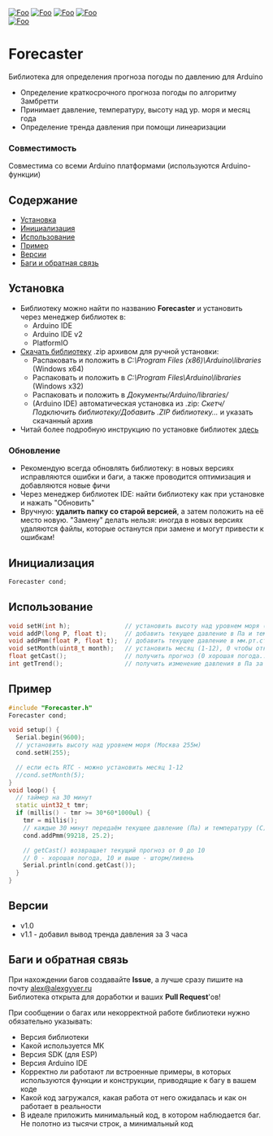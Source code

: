 [![Foo](https://img.shields.io/badge/Version-1.1-brightgreen.svg?style=flat-square)](#versions)
[![Foo](https://img.shields.io/badge/Website-AlexGyver.ru-blue.svg?style=flat-square)](https://alexgyver.ru/)
[![Foo](https://img.shields.io/badge/%E2%82%BD$%E2%82%AC%20%D0%9D%D0%B0%20%D0%BF%D0%B8%D0%B2%D0%BE-%D1%81%20%D1%80%D1%8B%D0%B1%D0%BA%D0%BE%D0%B9-orange.svg?style=flat-square)](https://alexgyver.ru/support_alex/)
[![Foo](https://img.shields.io/badge/README-ENGLISH-blueviolet.svg?style=flat-square)](https://github-com.translate.goog/GyverLibs/Forecaster?_x_tr_sl=ru&_x_tr_tl=en)  
[![Foo](https://img.shields.io/badge/ПОДПИСАТЬСЯ-НА%20ОБНОВЛЕНИЯ-brightgreen.svg?style=social&logo=telegram&color=blue)](https://t.me/GyverLibs)


# Forecaster
Библиотека для определения прогноза погоды по давлению для Arduino
- Определение краткосрочного прогноза погоды по алгоритму Замбретти
- Принимает давление, температуру, высоту над ур. моря и месяц года
- Определение тренда давления при помощи линеаризации

### Совместимость
Совместима со всеми Arduino платформами (используются Arduino-функции)

## Содержание
- [Установка](#install)
- [Инициализация](#init)
- [Использование](#usage)
- [Пример](#example)
- [Версии](#versions)
- [Баги и обратная связь](#feedback)

<a id="install"></a>
## Установка
- Библиотеку можно найти по названию **Forecaster** и установить через менеджер библиотек в:
    - Arduino IDE
    - Arduino IDE v2
    - PlatformIO
- [Скачать библиотеку](https://github.com/GyverLibs/Forecaster/archive/refs/heads/main.zip) .zip архивом для ручной установки:
    - Распаковать и положить в *C:\Program Files (x86)\Arduino\libraries* (Windows x64)
    - Распаковать и положить в *C:\Program Files\Arduino\libraries* (Windows x32)
    - Распаковать и положить в *Документы/Arduino/libraries/*
    - (Arduino IDE) автоматическая установка из .zip: *Скетч/Подключить библиотеку/Добавить .ZIP библиотеку…* и указать скачанный архив
- Читай более подробную инструкцию по установке библиотек [здесь](https://alexgyver.ru/arduino-first/#%D0%A3%D1%81%D1%82%D0%B0%D0%BD%D0%BE%D0%B2%D0%BA%D0%B0_%D0%B1%D0%B8%D0%B1%D0%BB%D0%B8%D0%BE%D1%82%D0%B5%D0%BA)
### Обновление
- Рекомендую всегда обновлять библиотеку: в новых версиях исправляются ошибки и баги, а также проводится оптимизация и добавляются новые фичи
- Через менеджер библиотек IDE: найти библиотеку как при установке и нажать "Обновить"
- Вручную: **удалить папку со старой версией**, а затем положить на её место новую. "Замену" делать нельзя: иногда в новых версиях удаляются файлы, которые останутся при замене и могут привести к ошибкам!


<a id="init"></a>
## Инициализация
```cpp
Forecaster cond;
```

<a id="usage"></a>
## Использование
```cpp
void setH(int h);               // установить высоту над уровнем моря (в метрах)
void addP(long P, float t);     // добавить текущее давление в Па и температуру в С (КАЖДЫЕ 30 МИНУТ), здесь же происходит расчёт
void addPmm(float P, float t);  // добавить текущее давление в мм.рт.ст и температуру в С (КАЖДЫЕ 30 МИНУТ)
void setMonth(uint8_t month);   // установить месяц (1-12), 0 чтобы отключить сезонность
float getCast();                // получить прогноз (0 хорошая погода... 10 ливень-шторм)
int getTrend();                 // получить изменение давления в Па за 3 часа
```

<a id="example"></a>
## Пример
```cpp
#include "Forecaster.h"
Forecaster cond;

void setup() {
  Serial.begin(9600);
  // установить высоту над уровнем моря (Москва 255м)
  cond.setH(255);

  // если есть RTC - можно установить месяц 1-12
  //cond.setMonth(5);
}
void loop() {
  // таймер на 30 минут  
  static uint32_t tmr;
  if (millis() - tmr >= 30*60*1000ul) {
    tmr = millis();
    // каждые 30 минут передаём текущее давление (Па) и температуру (С) с датчика
    cond.addPmm(99218, 25.2);

    // getCast() возвращает текущий прогноз от 0 до 10
    // 0 - хорошая погода, 10 и выше - шторм/ливень
    Serial.println(cond.getCast());
  }
}
```

<a id="versions"></a>
## Версии
- v1.0
- v1.1 - добавил вывод тренда давления за 3 часа

<a id="feedback"></a>
## Баги и обратная связь
При нахождении багов создавайте **Issue**, а лучше сразу пишите на почту [alex@alexgyver.ru](mailto:alex@alexgyver.ru)  
Библиотека открыта для доработки и ваших **Pull Request**'ов!


При сообщении о багах или некорректной работе библиотеки нужно обязательно указывать:
- Версия библиотеки
- Какой используется МК
- Версия SDK (для ESP)
- Версия Arduino IDE
- Корректно ли работают ли встроенные примеры, в которых используются функции и конструкции, приводящие к багу в вашем коде
- Какой код загружался, какая работа от него ожидалась и как он работает в реальности
- В идеале приложить минимальный код, в котором наблюдается баг. Не полотно из тысячи строк, а минимальный код
